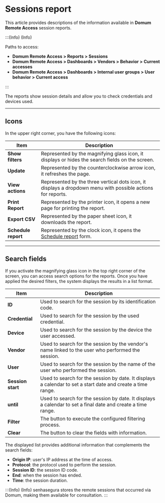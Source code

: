 # Sessions report

This article provides descriptions of the information available in **Domum Remote Access** session reports. 

:::(Info) (Info)

Paths to access:

* **Domum Remote Access > Reports > Sessions**
* **Domum Remote Access > Dashboards > Vendors > Behavior > Current accesses**
* **Domum Remote Access > Dashboards > Internal user groups > User behavior > Current access**

:::

The reports show session details and allow you to check credentials and devices used.

* * *
## Icons
In the upper right corner, you have the following icons:


| Item | Description |
| --- | --- |
| **Show filters** | Represented by the magnifying glass icon, it displays or hides the search fields on the screen. |
| **Update** | Represented by the counterclockwise arrow icon, it refreshes the page.|
| **View actions** | Represented by the three vertical dots icon, it displays a dropdown menu with possible actions for reports. |
| **Print Report** | Represented by the printer icon, it opens a new page for printing the report.|
| **Export CSV** | Represented by the paper sheet icon, it downloads the report. |
| **Schedule report** | Represented by the clock icon, it opens the [Schedule report](/v3-32/docs/general-information-how-to-issue-download-and-schedule-device-reports) form. |

* * *
## Search fields
If you activate the magnifying glass icon in the top right corner of the screen, you can access search options for the reports. Once you have applied the desired filters, the system displays the results in a list format.

| Item | Description |
| --- | --- |
| **ID** | Used to search for the session by its identification code.|
| **Credential** | Used to search for the session by the used credential.|
|**Device** | Used to search for the session by the device the user accessed. |
| **Vendor** | Used to search for the session by the vendor's name linked to the user who performed the session. |
| **User** | Used to search for the session by the name of the user who performed the session.|
|**Session start** |Used to search for the session by date. It displays a calendar to set a start date and create a time range.|
| **until** | Used to search for the session by date. It displays a calendar to set a final date and create a time range. |
| **Filter** | The button to execute the configured filtering process.|
| **Clear** | The button to clear the fields with information. |

The displayed list provides additional information that complements the search fields:

* **Origin IP**:  user's IP address at the time of access.
* **Protocol**:  the protocol used to perform the session.
* **Session ID**:  the session ID code.
* **End**:  when the session has ended.
* **Time**:  the session duration.

:::(Info) (Info)
senhasegura stores the remote sessions that occurred via Domum, making them available for consultation.
:::


